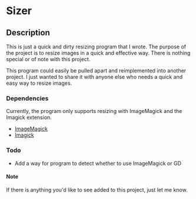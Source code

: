# Sizer

## Description
This is just a quick and dirty resizing program that I wrote. The purpose of the project is to 
resize images in a quick and effective way. There is nothing special or of note with this project.

This program could easily be pulled apart and reimplemented into another project. I just wanted to 
share it with anyone else who needs a quick and easy way to resize images. 

### Dependencies
Currently, the program only supports resizing with ImageMagick and the Imagick extension.

 - [ImageMagick](http://www.imagemagick.org/)
 - [Imagick](http://php.net/manual/en/book.imagick.php)

### Todo
 - Add a way for program to detect whether to use ImageMagick or GD

#### Note
If there is anything you'd like to see added to this project, just let me know.
